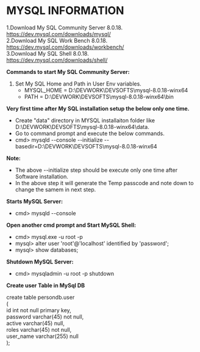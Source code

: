 MYSQL INFORMATION
=================
1.Download My SQL Community Server 8.0.18.  
    https://dev.mysql.com/downloads/mysql/    
2.Download My SQL Work Bench 8.0.18.   
    https://dev.mysql.com/downloads/workbench/  
3.Download My SQL Shell 8.0.18.  
    https://dev.mysql.com/downloads/shell/
 
 **Commands to start My SQL Community Server:**  
 1. Set My SQL Home and Path in User Env variables.  
    - MYSQL_HOME = D:\DEVWORK\DEVSOFTS\mysql-8.0.18-winx64    
    - PATH = D:\DEVWORK\DEVSOFTS\mysql-8.0.18-winx64\bin  
 
 **Very first time after My SQL installation setup the below only one time.**  
 - Create "data" directory in MYSQL installaiton folder like D:\DEVWORK\DEVSOFTS\mysql-8.0.18-winx64\data.      
 - Go to command prompt and execute the below commands.  
- cmd> mysqld --console --initialize --basedir=D:\DEVWORK\DEVSOFTS\mysql-8.0.18-winx64  
    
**Note:**
- The above --initialize step should be execute only one time after Software installation.  
- In the above step it will generate the Temp passcode and note down to change the samem in next step.  

**Starts MySQL Server:**
- cmd> mysqld --console

**Open another cmd prompt and Start MySQL Shell:**  
- cmd> mysql.exe -u root -p  
- mysql> alter user 'root'@'localhost' identified by 'password';  
- mysql> show databases;

**Shutdown MySQL Server:**  
- cmd> mysqladmin -u root -p shutdown 

**Create user Table in MySql DB**  

create table persondb.user  
(  
      id int not null  primary key,  
      password varchar(45) not null,  
      active varchar(45) null,  
      roles varchar(45) not null,  
      user_name varchar(255) null  
  );  
 


  
 